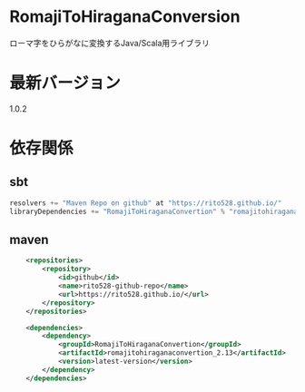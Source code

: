 # RomajiToHiraganaConversion
ローマ字をひらがなに変換するJava/Scala用ライブラリ

# 最新バージョン
1.0.2

# 依存関係

sbt
---
```sbt
resolvers += "Maven Repo on github" at "https://rito528.github.io/"
libraryDependencies += "RomajiToHiraganaConvertion" % "romajitohiraganaconvertion_2.13" % "latest-version"
```


maven
---

```xml
    <repositories>
        <repository>
            <id>github</id>
            <name>rito528-github-repo</name>
            <url>https://rito528.github.io/</url>
        </repository>
    </repositories>

    <dependencies>
        <dependency>
            <groupId>RomajiToHiraganaConvertion</groupId>
            <artifactId>romajitohiraganaconvertion_2.13</artifactId>
            <version>latest-version</version>
        </dependency>
    </dependencies>
```

